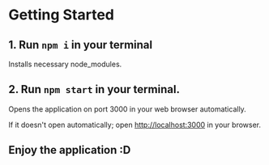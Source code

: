 # Getting Started

## 1. Run `npm i` in your terminal

Installs necessary node_modules.

## 2. Run `npm start` in your terminal.

Opens the application on port 3000 in your web browser automatically.

If it doesn't open automatically; open [http://localhost:3000](http://localhost:3000) in your browser.

## Enjoy the application :D
